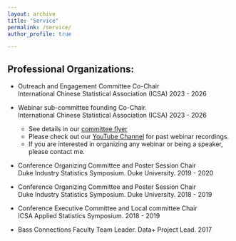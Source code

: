 ```yaml
---
layout: archive
title: "Service"
permalink: /service/
author_profile: true

---
```


Professional Organizations:
-----

* Outreach and Engagement Committee Co-Chair <br>
International Chinese Statistical Association (ICSA) 2023 - 2026<br>
* Webinar sub-committee founding Co-Chair. <br>
International Chinese Statistical Association (ICSA) 2023 - 2026 <br>
  * See details in our [committee flyer](../service/ICSA_webinar_committee_flyer.pdf)<br>
  * Please check out our [YouTube Channel](http://youtube.com/@ICSA-Webinar) for past webinar recordings. 
  * If you are interested in organizing any webinar or being a speaker, please contact me. 

* Conference Organizing Committee and Poster Session Chair <br>
Duke Industry Statistics Symposium. Duke University. 2019 - 2020

* Conference Organizing Committee and Poster Session Chair<br>
Duke Industry Statistics Symposium. Duke University. 2018 - 2019

* Conference Executive Committee and Local committee Chair<br>
ICSA Applied Statistics Symposium. 2018 - 2019

* Bass Connections Faculty Team Leader. Data+ Project Lead. 2017